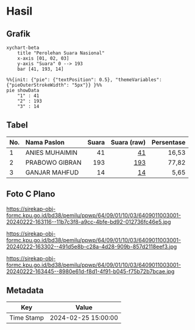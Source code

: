 # Hasil

## Grafik

```mermaid
xychart-beta
    title "Perolehan Suara Nasional"
    x-axis [01, 02, 03]
    y-axis "Suara" 0 --> 193
    bar [41, 193, 14]
```

```mermaid
%%{init: {"pie": {"textPosition": 0.5}, "themeVariables": {"pieOuterStrokeWidth": "5px"}} }%%
pie showData
    "1" : 41
    "2" : 193
    "3" : 14
```

## Tabel

| No. | Nama Paslon    | Suara | Suara (raw) | Persentase |
|:--- |:-------------- | -----:| -----------:| ----------:|
| 1   | ANIES MUHAIMIN | 41    | [41][p-1]   | 16,53      |
| 2   | PRABOWO GIBRAN | 193   | [193][p-2]  | 77,82      |
| 3   | GANJAR MAHFUD  | 14    | [14][p-3]   | 5,65       |


[p-1]: https://github.com/gigit-pemilu/pemilu-2024/blob/main/pilpres/hitung-suara/sub/64-kalimantan-timur/sub/09-penajam-paser-utara/sub/01-penajam/sub/1003-petung/sub/001-tps/sub/paslon-1.txt
[p-2]: https://github.com/gigit-pemilu/pemilu-2024/blob/main/pilpres/hitung-suara/sub/64-kalimantan-timur/sub/09-penajam-paser-utara/sub/01-penajam/sub/1003-petung/sub/001-tps/sub/paslon-2.txt
[p-3]: https://github.com/gigit-pemilu/pemilu-2024/blob/main/pilpres/hitung-suara/sub/64-kalimantan-timur/sub/09-penajam-paser-utara/sub/01-penajam/sub/1003-petung/sub/001-tps/sub/paslon-3.txt

## Foto C Plano

https://sirekap-obj-formc.kpu.go.id/bd38/pemilu/ppwp/64/09/01/10/03/6409011003001-20240222-163116--11b7c3f8-a9cc-4bfe-bd92-012736fc46e5.jpg

https://sirekap-obj-formc.kpu.go.id/bd38/pemilu/ppwp/64/09/01/10/03/6409011003001-20240222-163302--491d5e8b-c28a-4d28-909b-857d2118eef3.jpg

https://sirekap-obj-formc.kpu.go.id/bd38/pemilu/ppwp/64/09/01/10/03/6409011003001-20240222-163445--8980e61d-f8d1-4f91-b045-f75b72b7bcae.jpg


## Metadata

| Key        | Value               |
| ---------- | ------------------- |
| Time Stamp | 2024-02-25 15:00:00 |




